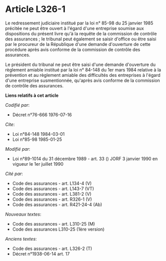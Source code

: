 # Article L326-1

Le redressement judiciaire institué par la loi n° 85-98 du 25 janvier 1985 précitée ne peut être ouvert à l'égard d'une
entreprise soumise aux dispositions du présent livre qu'à la requête de la commission de contrôle des assurances ; le
tribunal peut également se saisir d'office ou être saisi par le procureur de la République d'une demande d'ouverture de cette
procédure après avis conforme de la commission de contrôle des assurances.

Le président du tribunal ne peut être saisi d'une demande d'ouverture du règlement amiable institué par la loi n° 84-148 du
1er mars 1984 relative à la prévention et au règlement amiable des difficultés des entreprises à l'égard d'une entreprise
susmentionnée, qu'après avis conforme de la commission de contrôle des assurances.

**Liens relatifs à cet article**

_Codifié par_:

  - Décret n°76-666 1976-07-16

_Cite_:

  - Loi n°84-148 1984-03-01
  - Loi n°85-98 1985-01-25

_Modifié par_:

  - Loi n°89-1014 du 31 décembre 1989 - art. 33 () JORF 3 janvier 1990 en vigueur le 1er juillet 1990

_Cité par_:

  - Code des assurances - art. L134-4 (V)
  - Code des assurances - art. L143-7 (VT)
  - Code des assurances - art. L381-2 (V)
  - Code des assurances - art. R326-1 (V)
  - Code des assurances - art. R421-24-4 (Ab)

_Nouveaux textes_:

  - Code des assurances - art. L310-25 (M)
  - Code des assurances L310-25 (1ère version)

_Anciens textes_:

  - Code des assurances - art. L326-2 (T)
  - Décret n°1938-06-14 art. 17
